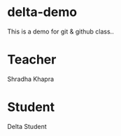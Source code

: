 # delta-demo
This is a demo for git &amp; github class..

# Teacher
Shradha Khapra

# Student 
Delta Student 

